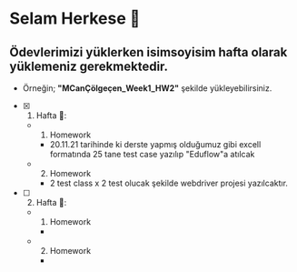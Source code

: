 # Selam Herkese 👋
## Ödevlerimizi yüklerken isimsoyisim hafta olarak yüklemeniz gerekmektedir.
- Örneğin; **"MCanÇölgeçen_Week1_HW2"** şekilde yükleyebilirsiniz.


- [x] 1. Hafta :tada::
  - 1. Homework
      - 20.11.21 tarihinde ki derste yapmış olduğumuz gibi excell formatında 25 tane test case yazılıp "Eduflow"a atılcak
  - 2. Homework
      - 2 test class x 2 test olucak şekilde webdriver projesi yazılcaktır.
      
- [ ] 2. Hafta 🌻:
  - 1. Homework
      -
  - 2. Homework
      -
